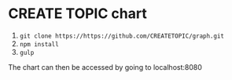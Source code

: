 # CREATE TOPIC chart
1. ```git clone https://https://github.com/CREATETOPIC/graph.git```
2. ```npm install```
3. ```gulp```

The chart can then be accessed by going to localhost:8080
